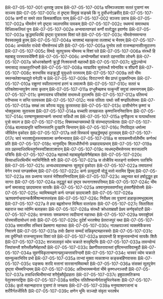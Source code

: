 BR-07-05-107-001	धृतराष्ट्र उवाच
BR-07-05-107-001a	यस्मिञ्जयाशा सततं पुत्राणां मम सञ्जय
BR-07-05-107-001c	तं दृष्ट्वा विमुखं सङ्ख्ये किं नु दुर्योधनोऽब्रवीत्
BR-07-05-107-001e	कर्णो वा समरे तात किमकार्षीदतः परम्
BR-07-05-107-002	सञ्जय उवाच
BR-07-05-107-002a	भीमसेनं रणे दृष्ट्वा ज्वलन्तमिव पावकम्
BR-07-05-107-002c	रथमन्यं समास्थाय विधिवत्कल्पितं पुनः
BR-07-05-107-002e	अभ्ययात्पाण्डवं कर्णो वातोद्धूत इवार्णवः
BR-07-05-107-003a	क्रुद्धमाधिरथिं दृष्ट्वा पुत्रास्तव विशां पते
BR-07-05-107-003c	भीमसेनममन्यन्त वैवस्वतमुखे हुतम्
BR-07-05-107-004a	चापशब्दं महत्कृत्वा तलशब्दं च भैरवम्
BR-07-05-107-004c	अभ्यवर्तत राधेयो भीमसेनरथं प्रति
BR-07-05-107-005a	पुनरेव ततो राजन्महानासीत्सुदारुणः
BR-07-05-107-005c	विमर्दः सूतपुत्रस्य भीमस्य च विशां पते
BR-07-05-107-006a	संरब्धौ हि महाबाहू परस्परवधैषिणौ
BR-07-05-107-006c	अन्योन्यमीक्षां चक्राते दहन्ताविव लोचनैः
BR-07-05-107-007a	क्रोधरक्तेक्षणौ क्रुद्धौ निःश्वसन्तौ महारथौ
BR-07-05-107-007c	युद्धेऽन्योन्यं समासाद्य ततक्षतुररिन्दमौ
BR-07-05-107-008a	व्याघ्राविव सुसंरब्धौ श्येनाविव च शीघ्रगौ
BR-07-05-107-008c	शरभाविव सङ्क्रुद्धौ युयुधाते परस्परम्
BR-07-05-107-009a	ततो भीमः स्मरन्क्लेशानक्षद्यूते वनेऽपि च
BR-07-05-107-009c	विराटनगरे चैव प्राप्तं दुःखमरिन्दमः
BR-07-05-107-010a	राष्ट्राणां स्फीतरत्नानां हरणं च तवात्मजैः
BR-07-05-107-010c	सततं च परिक्लेशान्सपुत्रेण त्वया कृतान्
BR-07-05-107-011a	दग्धुमैच्छश्च यत्कुन्तीं सपुत्रां त्वमनागसम्
BR-07-05-107-011c	कृष्णायाश्च परिक्लेशं सभामध्ये दुरात्मभिः
BR-07-05-107-012a	पतिमन्यं परीप्सस्व न सन्ति पतयस्तव
BR-07-05-107-012c	नरकं पतिताः पार्थाः सर्वे षण्ढतिलोपमाः
BR-07-05-107-013a	समक्षं तव कौरव्य यदूचुः कुरवस्तदा
BR-07-05-107-013c	दासीभोगेन कृष्णां च भोक्तुकामाः सुतास्तव
BR-07-05-107-014a	यच्चापि तान्प्रव्रजतः कृष्णाजिननिवासिनः
BR-07-05-107-014c	परुषाण्युक्तवान्कर्णः सभायां सन्निधौ तव
BR-07-05-107-015a	तृणीकृत्य च यत्पार्थांस्तव पुत्रो ववल्ग ह
BR-07-05-107-015c	विषमस्थान्समस्थो हि संरम्भाद्गतचेतसः
BR-07-05-107-016a	बाल्यात्प्रभृति चारिघ्नस्तानि दुःखानि चिन्तयन्
BR-07-05-107-016c	निरविद्यत धर्मात्मा जीवितेन वृकोदरः
BR-07-05-107-017a	ततो विस्फार्य सुमहद्धेमपृष्ठं दुरासदम्
BR-07-05-107-017c	चापं भरतशार्दूलस्त्यक्तात्मा कर्णमभ्ययात्
BR-07-05-107-018a	स सायकमयैर्जालैर्भीमः कर्णरथं प्रति
BR-07-05-107-018c	भानुमद्भिः शिलाधौतैर्भानोः प्रच्छादयत्प्रभाम्
BR-07-05-107-019a	ततः प्रहस्याधिरथिस्तूर्णमस्यञ्शिताञ्शरान्
BR-07-05-107-019c	व्यधमद्भीमसेनस्य शरजालानि पत्रिभिः
BR-07-05-107-020a	महारथो महाबाहुर्महावेगैर्महाबलः
BR-07-05-107-020c	विव्याधाधिरथिर्भीमं नवभिर्निशितैः शरैः
BR-07-05-107-021a	स तोत्त्रैरिव मातङ्गो वार्यमाणः पतत्रिभिः
BR-07-05-107-021c	अभ्यधावदसम्भ्रान्तः सूतपुत्रं वृकोदरः
BR-07-05-107-022a	तमापतन्तं वेगेन रभसं पाण्डवर्षभम्
BR-07-05-107-022c	कर्णः प्रत्युद्ययौ योद्धुं मत्तो मत्तमिव द्विपम्
BR-07-05-107-023a	ततः प्रध्माप्य जलजं भेरीशतनिनादितम्
BR-07-05-107-023c	अक्षुभ्यत बलं हर्षादुद्धूत इव सागरः
BR-07-05-107-024a	तदुद्धूतं बलं दृष्ट्व रथनागाश्वपत्तिमत्
BR-07-05-107-024c	भीमः कर्णं समासाद्य छादयामास सायकैः
BR-07-05-107-025a	अश्वानृश्यसवर्णांस्तु हंसवर्णैर्हयोत्तमैः
BR-07-05-107-025c	व्यामिश्रयद्रणे कर्णः पाण्डवं छादयञ्शरैः
BR-07-05-107-026a	ऋश्यवर्णान्हयान्कर्कैर्मिश्रान्मारुतरंहसः
BR-07-05-107-026c	निरीक्ष्य तव पुत्राणां हाहाकृतमभूद्बलम्
BR-07-05-107-027a	ते हया बह्वशोभन्त मिश्रिता वातरंहसः
BR-07-05-107-027c	सितासिता महाराज यथा व्योम्नि बलाहकाः
BR-07-05-107-028a	संरब्धौ क्रोधताम्राक्षौ प्रेक्ष्य कर्णवृकोदरौ
BR-07-05-107-028c	सन्त्रस्ताः समकम्पन्त त्वदीयानां महारथाः
BR-07-05-107-029a	यमराष्ट्रोपमं घोरमासीदायोधनं तयोः
BR-07-05-107-029c	दुर्दर्शं भरतश्रेष्ठ प्रेतराजपुरं यथा
BR-07-05-107-030a	समाजमिव तच्चित्रं प्रेक्षमाणा महारथाः
BR-07-05-107-030c	नालक्षयञ्जयं व्यक्तमेकैकस्य निवारणे
BR-07-05-107-031a	तयोः प्रैक्षन्त सम्मर्दं सन्निकृष्टमहास्त्रयोः
BR-07-05-107-031c	तव दुर्मन्त्रिते राजन्सपुत्रस्य विशां पते
BR-07-05-107-032a	छादयन्तौ हि शत्रुघ्नावन्योन्यं सायकैः शितैः
BR-07-05-107-032c	शरजालावृतं व्योम चक्राते शरवृष्टिभिः
BR-07-05-107-033a	तावन्योन्यं जिघांसन्तौ शरैस्तीक्ष्णैर्महारथौ
BR-07-05-107-033c	प्रेक्षणीयतरावास्तां वृष्टिमन्ताविवाम्बुदौ
BR-07-05-107-034a	सुवर्णविकृतान्बाणान्प्रमुञ्चन्तावरिन्दमौ
BR-07-05-107-034c	भास्वरं व्योम चक्राते वह्न्युल्काभिरिव प्रभो
BR-07-05-107-035a	ताभ्यां मुक्ता व्यकाशन्त कङ्कबर्हिणवाससः
BR-07-05-107-035c	पङ्क्त्यः शरदि मत्तानां सारसानामिवाम्बरे
BR-07-05-107-036a	संसक्तं सूतपुत्रेण दृष्ट्वा भीममरिन्दमम्
BR-07-05-107-036c	अतिभारममन्येतां भीमे कृष्णधनञ्जयौ
BR-07-05-107-037a	तत्राधिरथिभीमाभ्यां शरैर्मुक्तैर्दृढाहताः
BR-07-05-107-037c	इषुपातमतिक्रम्य पेतुरश्वनरद्विपाः
BR-07-05-107-038a	पतद्भिः पतितैश्चान्यैर्गतासुभिरनेकशः
BR-07-05-107-038c	कृतो महान्महाराज पुत्राणां ते जनक्षयः
BR-07-05-107-039a	मनुष्याश्वगजानां च शरीरैर्गतजीवितैः
BR-07-05-107-039c	क्षणेन भूमिः सञ्जज्ञे संवृता भरतर्षभ
